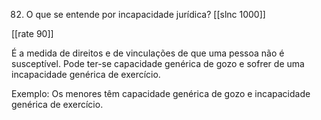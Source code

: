 82. O que se entende por incapacidade jurídica?
[[slnc 1000]]

[[rate 90]]

É a medida de direitos e de vinculações de que uma pessoa não é susceptível. Pode ter-se capacidade genérica de gozo e sofrer de uma incapacidade genérica de exercício.

Exemplo: Os menores têm capacidade genérica de gozo e incapacidade genérica de exercício.
